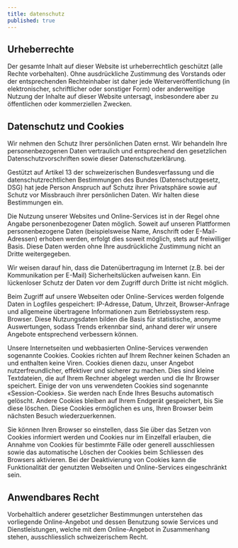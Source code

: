 ```yaml
---
title: datenschutz
published: true
---
```


## Urheberrechte

Der gesamte Inhalt auf dieser Website ist urheberrechtlich geschützt (alle Rechte vorbehalten). Ohne ausdrückliche Zustimmung des Vorstands oder der entsprechenden Rechteinhaber ist daher jede Weiterveröffentlichung (in elektronischer, schriftlicher oder sonstiger Form) oder anderweitige Nutzung der Inhalte auf dieser Website untersagt, insbesondere aber zu öffentlichen oder kommerziellen Zwecken.

## Datenschutz und Cookies

Wir nehmen den Schutz Ihrer persönlichen Daten ernst. Wir behandeln Ihre personenbezogenen Daten vertraulich und entsprechend den gesetzlichen Datenschutzvorschriften sowie dieser Datenschutzerklärung.

Gestützt auf Artikel 13 der schweizerischen Bundesverfassung und die datenschutzrechtlichen Bestimmungen des Bundes (Datenschutzgesetz, DSG) hat jede Person Anspruch auf Schutz ihrer Privatsphäre sowie auf Schutz vor Missbrauch ihrer persönlichen Daten. Wir halten diese Bestimmungen ein.

Die Nutzung unserer Websites und Online-Services ist in der Regel ohne Angabe personenbezogener Daten möglich. Soweit auf unseren Plattformen personenbezogene Daten (beispielsweise Name, Anschrift oder E-Mail-Adressen) erhoben werden, erfolgt dies soweit möglich, stets auf freiwilliger Basis. Diese Daten werden ohne Ihre ausdrückliche Zustimmung nicht an Dritte weitergegeben.

Wir weisen darauf hin, dass die Datenübertragung im Internet (z.B. bei der Kommunikation per E-Mail) Sicherheitslücken aufweisen kann. Ein lückenloser Schutz der Daten vor dem Zugriff durch Dritte ist nicht möglich.

Beim Zugriff auf unsere Webseiten oder Online-Services werden folgende Daten in Logfiles gespeichert: IP-Adresse, Datum, Uhrzeit, Browser-Anfrage und allgemeine übertragene Informationen zum Betriebssystem resp. Browser. Diese Nutzungsdaten bilden die Basis für statistische, anonyme Auswertungen, sodass Trends erkennbar sind, anhand derer wir unsere Angebote entsprechend verbessern können.

Unsere Internetseiten und webbasierten Online-Services verwenden sogenannte Cookies. Cookies richten auf Ihrem Rechner keinen Schaden an und enthalten keine Viren. Cookies dienen dazu, unser Angebot nutzerfreundlicher, effektiver und sicherer zu machen. Dies sind kleine Textdateien, die auf Ihrem Rechner abgelegt werden und die Ihr Browser speichert. Einige der von uns verwendeten Cookies sind sogenannte «Session-Cookies». Sie werden nach Ende Ihres Besuchs automatisch gelöscht. Andere Cookies bleiben auf Ihrem Endgerät gespeichert, bis Sie diese löschen. Diese Cookies ermöglichen es uns, Ihren Browser beim nächsten Besuch wiederzuerkennen.

Sie können Ihren Browser so einstellen, dass Sie über das Setzen von Cookies informiert werden und Cookies nur im Einzelfall erlauben, die Annahme von Cookies für bestimmte Fälle oder generell ausschliessen sowie das automatische Löschen der Cookies beim Schliessen des Browsers aktivieren. Bei der Deaktivierung von Cookies kann die Funktionalität der genutzten Webseiten und Online-Services eingeschränkt sein.

## Anwendbares Recht

Vorbehaltlich anderer gesetzlicher Bestimmungen unterstehen das vorliegende Online-Angebot und dessen Benutzung sowie Services und Dienstleistungen, welche mit dem Online-Angebot in Zusammenhang stehen, ausschliesslich schweizerischem Recht.

